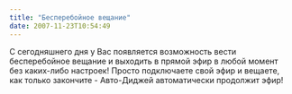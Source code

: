 ```yaml
---
title: "Бесперебойное вещание"
date: 2007-11-23T10:54:49
---
```


С сегодняшнего дня у Вас появляется возможность вести бесперебойное вещание и выходить в прямой эфир в любой момент без каких-либо настроек! Просто подключаете свой эфир и вещаете, как только закончите - Авто-Диджей автоматически продолжит эфир! 
